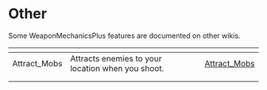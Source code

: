 # Other

Some WeaponMechanicsPlus features are documented on other wikis.

<table data-view="cards"><thead><tr><th align="center"></th><th></th><th></th><th data-hidden data-card-target data-type="content-ref"></th></tr></thead><tbody><tr><td align="center">Attract_Mobs</td><td>Attracts enemies to your location when you shoot.</td><td></td><td><a href="https://app.gitbook.com/s/nwFaVZ2SN7YPdxsP5G6f/weapon-modules/shoot#attract_mobs">Attract_Mobs</a></td></tr><tr><td align="center"></td><td></td><td></td><td></td></tr><tr><td align="center"></td><td></td><td></td><td></td></tr></tbody></table>
